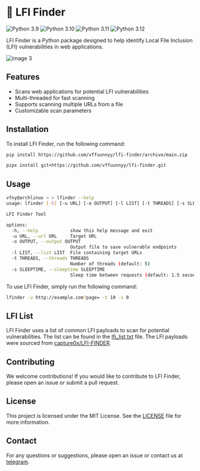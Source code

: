 # 🍭 LFI Finder

![Python 3.9](https://img.shields.io/badge/python-3.9-blue.svg) ![Python 3.10](https://img.shields.io/badge/python-3.10-blue.svg) ![Python 3.11](https://img.shields.io/badge/python-3.11-blue.svg) ![Python 3.12](https://img.shields.io/badge/python-3.12-blue.svg)

LFI Finder is a Python package designed to help identify Local File Inclusion (LFI) vulnerabilities in web applications.

![image 3](https://github.com/user-attachments/assets/339af5b8-5ae9-43d7-8e0c-6ff5e82bd6e5)

## Features

- Scans web applications for potential LFI vulnerabilities
- Multi-threaded for fast scanning
- Supports scanning multiple URLs from a file
- Customizable scan parameters

## Installation

To install LFI Finder, run the following command:

```bash
pip install https://github.com/vffuunnyy/lfi-finder/archive/main.zip
```

```bash
pipx install git+https://github.com/vffuunnyy/lfi-finder.git
```

## Usage

```bash
vfny@archlinux ~ > lfinder --help
usage: lfinder [-h] [-u URL] [-o OUTPUT] [-l LIST] [-t THREADS] [-s SLEEPTIME]

LFI Finder Tool

options:
  -h, --help            show this help message and exit
  -u URL, --url URL     Target URL
  -o OUTPUT, --output OUTPUT
                        Output file to save vulnerable endpoints
  -l LIST, --list LIST  File containing target URLs
  -t THREADS, --threads THREADS
                        Number of threads (default: 5)
  -s SLEEPTIME, --sleeptime SLEEPTIME
                        Sleep time between requests (default: 1.5 seconds)
```

To use LFI Finder, simply run the following command:

```bash
lfinder -u http://example.com?page= -t 10 -s 0
```

## LFI List

LFI Finder uses a list of common LFI payloads to scan for potential vulnerabilities. The list can be found in the [lfi_list.txt](lfi_finder/lfi_list.txt) file. The LFI payloads were sourced from [capture0x/LFI-FINDER](https://github.com/capture0x/LFI-FINDER).


## Contributing

We welcome contributions! If you would like to contribute to LFI Finder, please open an issue or submit a pull request.

## License

This project is licensed under the MIT License. See the [LICENSE](LICENSE) file for more information.

## Contact

For any questions or suggestions, please open an issue or contact us at [telegram](https://t.me/vffuunnyy).
